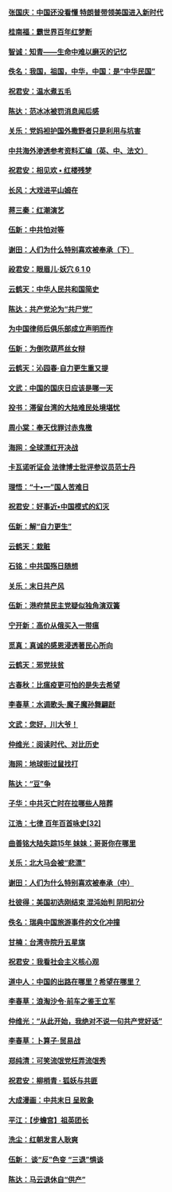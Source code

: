 #### [张国庆：中国还没看懂 特朗普带领美国进入新时代](../pages/nsc993/n10764224.md?t=10062200) 

#### [桂南福：霸世界百年红梦断](../pages/nsc993/n10762380.md?t=10062200) 

#### [智诚：知青——生命中难以磨灭的记忆](../pages/nsc993/n10762372.md?t=10062200) 

#### [佚名：我国，祖国，中华，中国：是“中华民国”](../pages/nsc993/n10762366.md?t=10062200) 

#### [祝君安：温水煮五毛](../pages/nsc993/n10762362.md?t=10062200) 

#### [陈达：范冰冰被罚消息闻后感](../pages/nsc993/n10760142.md?t=10062200) 

#### [关乐：党妈袒护国外撒野者只是利用与坑害](../pages/nsc993/n10760019.md?t=10062200) 

#### [中共海外渗透参考资料汇编（英、中、法文）](../pages/nsc993/n10756055.md?t=10062200) 

#### [祝君安：相见欢  •  红楼残梦](../pages/nsc993/n10757542.md?t=10062200) 

#### [长风：大戏进平山姆在](../pages/nsc993/n10757155.md?t=10062200) 

#### [蒋三秦：红潮演艺](../pages/nsc993/n10756736.md?t=10062200) 

#### [伍新：中共怕对等](../pages/nsc993/n10754812.md?t=10062200) 

#### [谢田：人们为什么特别喜欢被奉承（下）](../pages/nsc993/n10755072.md?t=10062200) 

#### [祋君安：眼眉儿‧妖穴 6 1 0](../pages/nsc993/n10754802.md?t=10062200) 

#### [云鹤天：中华人民共和国简史](../pages/nsc993/n10753546.md?t=10062200) 

#### [陈达：共产党沦为“共尸党”](../pages/nsc993/n10753506.md?t=10062200) 

#### [为中国律师后俱乐部成立声明而作](../pages/nsc993/n10753359.md?t=10062200) 

#### [伍新：为倒吹葫芦丝女辩](../pages/nsc993/n10753300.md?t=10062200) 

#### [云鹤天：沁园春‧自力更生重又提](../pages/nsc993/n10752681.md?t=10062200) 

#### [文武：中国的国庆日应该是哪一天](../pages/nsc993/n10752564.md?t=10062200) 

#### [投书：滞留台湾的大陆难民处境堪忧](../pages/nsc993/n10751122.md?t=10062200) 

#### [周小棠：奉天伐罪讨赤鬼檄](../pages/nsc993/n10749279.md?t=10062200) 

#### [海网：全球漂红开决战](../pages/nsc993/n10747774.md?t=10062200) 

#### [卡瓦诺听证会 法律博士批评参议员范士丹](../pages/nsc993/n10748504.md?t=10062200) 

#### [理悟：“十•一”国人苦难日](../pages/nsc993/n10747763.md?t=10062200) 

#### [祝君安：好事近•中国模式的幻灭](../pages/nsc993/n10747755.md?t=10062200) 

#### [伍新：解“自力更生”](../pages/nsc993/n10747744.md?t=10062200) 

#### [云鹤天：栽赃](../pages/nsc993/n10747735.md?t=10062200) 

#### [石铭：中共国殇日随想](../pages/nsc993/n10747202.md?t=10062200) 

#### [关乐：末日共产风](../pages/nsc993/n10745398.md?t=10062200) 

#### [伍新：港府禁民主党疑似独角演双簧](../pages/nsc993/n10745393.md?t=10062200) 

#### [宁开新：高价从俄买入一带瘟](../pages/nsc993/n10745381.md?t=10062200) 

#### [觅真：真诚的感恩浸透著民心所向](../pages/nsc993/n10746220.md?t=10062200) 

#### [云鹤天：邪党扶贫](../pages/nsc993/n10745370.md?t=10062200) 

#### [古春秋：比瘟疫更可怕的是失去希望](../pages/nsc993/n10745352.md?t=10062200) 

#### [李春草：水调歌头‧魔子魔孙舞翩跹](../pages/nsc993/n10744963.md?t=10062200) 

#### [文武：您好，川大爷！](../pages/nsc993/n10739572.md?t=10062200) 

#### [仲维光：阅读时代、对比历史](../pages/nsc993/n10744494.md?t=10062200) 

#### [海网：地球街过鼠找打](../pages/nsc993/n10741404.md?t=10062200) 

#### [陈达：“豆”争](../pages/nsc993/n10741375.md?t=10062200) 

#### [子华：中共灭亡时在拉哪些人陪葬](../pages/nsc993/n10741320.md?t=10062200) 

#### [江浩：七律 百年百首咏史[32]](../pages/nsc993/n10741179.md?t=10062200) 

#### [曲善铭大陆失踪15年 妹妹：哥哥你在哪里](../pages/nsc993/n10738770.md?t=10062200) 

#### [关乐：北大马会被“悲漂”](../pages/nsc993/n10739482.md?t=10062200) 

#### [谢田：人们为什么特别喜欢被奉承（中）](../pages/nsc993/n10736705.md?t=10062200) 

#### [杜彼得：美国初选刚结束 混沌始判 阴阳初分](../pages/nsc993/n10734882.md?t=10062200) 

#### [佚名：瑞典中国旅游事件的文化冲撞](../pages/nsc993/n10731914.md?t=10062200) 

#### [甘楠：台湾寺院升五星旗](../pages/nsc993/n10731868.md?t=10062200) 

#### [祝君安：我看社会主义核心观](../pages/nsc993/n10731861.md?t=10062200) 

#### [道中人：中国的出路在哪里？希望在哪里？](../pages/nsc993/n10730399.md?t=10062200) 

#### [李春草：浪淘沙令‧前车之鉴王立军](../pages/nsc993/n10730200.md?t=10062200) 

#### [仲维光：“从此开始，我绝对不说一句共产党好话”](../pages/nsc993/n10722208.md?t=10062200) 

#### [李春草：卜算子·贸易战](../pages/nsc993/n10726893.md?t=10062200) 

#### [郑纯清：可笑流氓党枉弄流氓秀](../pages/nsc993/n10726849.md?t=10062200) 

#### [祝君安：柳梢青 · 狐妖与共匪](../pages/nsc993/n10726825.md?t=10062200) 

#### [大成漫画：中共末日 呈败象](../pages/nsc993/n10726516.md?t=10062200) 

#### [平江：【步蟾宫】祖英团长](../pages/nsc993/n10724876.md?t=10062200) 

#### [洗尘：红朝发言人耿爽](../pages/nsc993/n10724862.md?t=10062200) 

#### [伍新： 谈“反”色变 “三退”惧谈](../pages/nsc993/n10724842.md?t=10062200) 

#### [陈达：马云退休自“供产”](../pages/nsc993/n10723027.md?t=10062200) 

